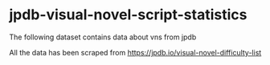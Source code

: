 # jpdb-visual-novel-script-statistics
The following dataset contains data about vns from jpdb

All the data has been scraped from https://jpdb.io/visual-novel-difficulty-list
